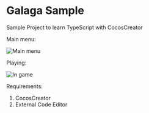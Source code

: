 # Galaga Sample

Sample Project to learn TypeScript with CocosCreator

Main menu:

![Main menu](https://github.com/ncdev2015/GalagaSample_CocosCreator/blob/master/assets/main_menu.png)

Playing:

![In game](https://github.com/ncdev2015/GalagaSample_CocosCreator/blob/master/assets/sample.png)

Requirements:

1. CocosCreator
2. External Code Editor